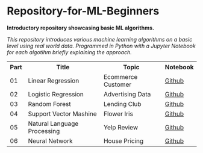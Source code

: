 # Repository-for-ML-Beginners
**Introductory repository showcasing basic ML algorithms.**

_This repository introduces various machine learning algorithms on a basic level using real world data. Programmed in Python with a Jupyter Notebook for each algotihm briefly explaining the approach._

 <table>
  <tr>
    <th>Part</th>
    <th>Title</th>
    <th>Topic</th>
    <th>Notebook</th>
  </tr>
  <tr>
    <td>01</td>
    <td>Linear Regression</td>
    <td>Ecommerce Customer</td>
    <td><a href="https://github.com/danczw/Repository-for-ML-Beginners/blob/main/01_Linear-Regression_Ecommerce-Customer/Linear-Regression_Ecommerce-Customer.ipynb">Github</a></td>
  </tr>
  <tr>
    <td>02</td>
    <td>Logistic Regression</td>
    <td>Advertising Data</td>
    <td><a href="url">Github</a></td>
  </tr>
   <tr>
    <td>03</td>
    <td>Random Forest</td>
    <td>Lending Club</td>
    <td><a href="url">Github</a></td>
  </tr>
   <tr>
    <td>04</td>
    <td>Support Vector Mashine</td>
    <td>Flower Iris</td>
    <td><a href="url">Github</a></td>
  </tr>
   <tr>
    <td>05</td>
    <td>Natural Language Processing</td>
    <td>Yelp Review</td>
    <td><a href="url">Github</a></td>
  </tr>
   <tr>
    <td>06</td>
    <td>Neural Network</td>
    <td>House Pricing</td>
    <td><a href="url">Github</a></td>
  </tr>
</table> 
